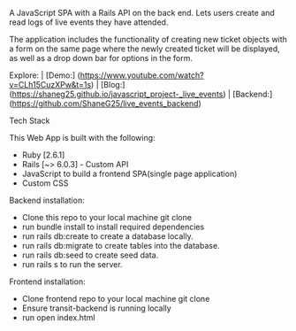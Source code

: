 A JavaScript SPA with a Rails API on the back end. Lets users create and read logs of live events they have attended.

The application includes the functionality of creating new ticket objects with a form on the same page where the newly created ticket will be displayed, 
as well as a drop down bar for options in the form.

Explore: | [Demo:] (https://www.youtube.com/watch?v=CLh15CuzXPw&t=1s) | [Blog:] (https://shaneg25.github.io/javascript_project-_live_events) |
[Backend:] (https://github.com/ShaneG25/live_events_backend) 

Tech Stack

This Web App is built with the following:

- Ruby [2.6.1]
- Rails [~> 6.0.3] - Custom API
- JavaScript to build a frontend SPA(single page application)
- Custom CSS

Backend installation:

- Clone this repo to your local machine git clone <this-repo-url>
- run bundle install to install required dependencies
- run rails db:create to create a database locally.
- run rails db:migrate to create tables into the database.
- run rails db:seed to create seed data.
- run rails s to run the server.

Frontend installation:

- Clone frontend repo to your local machine git clone <frontend-repo-url>
- Ensure transit-backend is running locally 
- run open index.html
